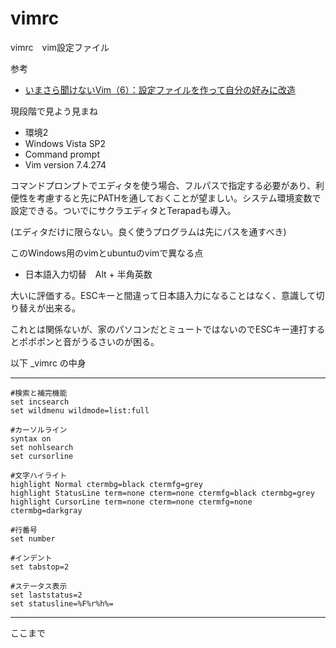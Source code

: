 vimrc
=====

vimrc　vim設定ファイル


参考
- [いまさら聞けないVim（6）：設定ファイルを作って自分の好みに改造](http://www.atmarkit.co.jp/ait/articles/1107/21/news115.html)


現段階で見よう見まね

- 環境2
- Windows Vista SP2
- Command prompt
- Vim version 7.4.274

コマンドプロンプトでエディタを使う場合、フルパスで指定する必要があり、利便性を考慮すると先にPATHを通しておくことが望ましい。システム環境変数で設定できる。ついでにサクラエディタとTerapadも導入。

(エディタだけに限らない。良く使うプログラムは先にパスを通すべき)

このWindows用のvimとubuntuのvimで異なる点
- 日本語入力切替　Alt + 半角英数

大いに評価する。ESCキーと間違って日本語入力になることはなく、意識して切り替えが出来る。

これとは関係ないが、家のパソコンだとミュートではないのでESCキー連打するとポポポンと音がうるさいのが困る。


以下 _vimrc  の中身
***
```
#検索と補完機能
set incsearch
set wildmenu wildmode=list:full

#カーソルライン
syntax on
set nohlsearch
set cursorline

#文字ハイライト
highlight Normal ctermbg=black ctermfg=grey
highlight StatusLine term=none cterm=none ctermfg=black ctermbg=grey
highlight CursorLine term=none cterm=none ctermfg=none ctermbg=darkgray

#行番号
set number

#インデント
set tabstop=2

#ステータス表示
set laststatus=2
set statusline=%F%r%h%=
```
***
ここまで
